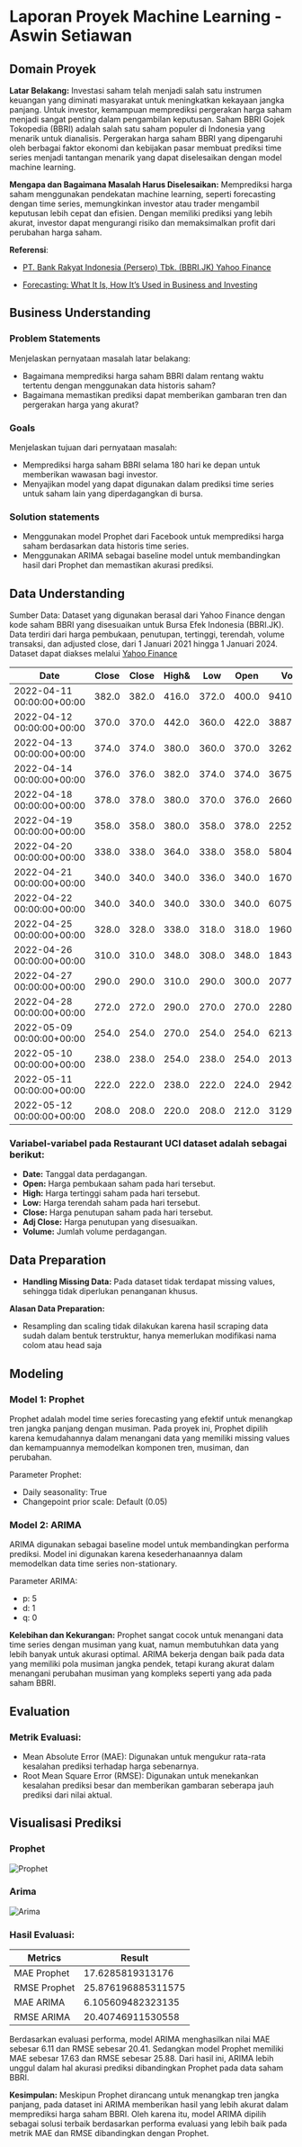 # Laporan Proyek Machine Learning - Aswin Setiawan

## Domain Proyek

**Latar Belakang:** Investasi saham telah menjadi salah satu instrumen keuangan yang diminati masyarakat untuk meningkatkan kekayaan jangka panjang. Untuk investor, kemampuan memprediksi pergerakan harga saham menjadi sangat penting dalam pengambilan keputusan. Saham BBRI Gojek Tokopedia (BBRI) adalah salah satu saham populer di Indonesia yang menarik untuk dianalisis. Pergerakan harga saham BBRI yang dipengaruhi oleh berbagai faktor ekonomi dan kebijakan pasar membuat prediksi time series menjadi tantangan menarik yang dapat diselesaikan dengan model machine learning.

**Mengapa dan Bagaimana Masalah Harus Diselesaikan:** Memprediksi harga saham menggunakan pendekatan machine learning, seperti forecasting dengan time series, memungkinkan investor atau trader mengambil keputusan lebih cepat dan efisien. Dengan memiliki prediksi yang lebih akurat, investor dapat mengurangi risiko dan memaksimalkan profit dari perubahan harga saham.

**Referensi**:
- [PT. Bank Rakyat Indonesia (Persero) Tbk. (BBRI.JK) Yahoo Finance](https://finance.yahoo.com/quote/BBRI.JK/) 

- [Forecasting: What It Is, How It’s Used in Business and Investing](https://www.investopedia.com/terms/f/forecasting.asp)
  

## Business Understanding

### Problem Statements

Menjelaskan pernyataan masalah latar belakang:
- Bagaimana memprediksi harga saham BBRI dalam rentang waktu tertentu dengan menggunakan data historis saham?
- Bagaimana memastikan prediksi dapat memberikan gambaran tren dan pergerakan harga yang akurat?

### Goals

Menjelaskan tujuan dari pernyataan masalah:
- Memprediksi harga saham BBRI selama 180 hari ke depan untuk memberikan wawasan bagi investor.
- Menyajikan model yang dapat digunakan dalam prediksi time series untuk saham lain yang diperdagangkan di bursa.

### Solution statements
- Menggunakan model Prophet dari Facebook untuk memprediksi harga saham berdasarkan data historis time series.
- Menggunakan ARIMA sebagai baseline model untuk membandingkan hasil dari Prophet dan memastikan akurasi prediksi.

## Data Understanding
Sumber Data: Dataset yang digunakan berasal dari Yahoo Finance dengan kode saham BBRI yang disesuaikan untuk Bursa Efek Indonesia (BBRI.JK). Data terdiri dari harga pembukaan, penutupan, tertinggi, terendah, volume transaksi, dan adjusted close, dari 1 Januari 2021 hingga 1 Januari 2024. Dataset dapat diakses melalui [Yahoo Finance](https://finance.yahoo.com/)

|Date|Close|Close|High&|Low|Open|Volume|
|---|---|---|---|---|---|---|
|2022-04-11 00:00:00+00:00|382\.0|382\.0|416\.0|372\.0|400\.0|9410897000|
|2022-04-12 00:00:00+00:00|370\.0|370\.0|442\.0|360\.0|422\.0|3887331000|
|2022-04-13 00:00:00+00:00|374\.0|374\.0|380\.0|360\.0|370\.0|3262811400|
|2022-04-14 00:00:00+00:00|376\.0|376\.0|382\.0|374\.0|374\.0|3675981900|
|2022-04-18 00:00:00+00:00|378\.0|378\.0|380\.0|370\.0|376\.0|2660312700|
|2022-04-19 00:00:00+00:00|358\.0|358\.0|380\.0|358\.0|378\.0|2252971800|
|2022-04-20 00:00:00+00:00|338\.0|338\.0|364\.0|338\.0|358\.0|5804281200|
|2022-04-21 00:00:00+00:00|340\.0|340\.0|340\.0|336\.0|340\.0|1670584600|
|2022-04-22 00:00:00+00:00|340\.0|340\.0|340\.0|330\.0|340\.0|6075753400|
|2022-04-25 00:00:00+00:00|328\.0|328\.0|338\.0|318\.0|318\.0|1960587900|
|2022-04-26 00:00:00+00:00|310\.0|310\.0|348\.0|308\.0|348\.0|1843997100|
|2022-04-27 00:00:00+00:00|290\.0|290\.0|310\.0|290\.0|300\.0|2077577300|
|2022-04-28 00:00:00+00:00|272\.0|272\.0|290\.0|270\.0|270\.0|2280309800|
|2022-05-09 00:00:00+00:00|254\.0|254\.0|270\.0|254\.0|254\.0|621345600|
|2022-05-10 00:00:00+00:00|238\.0|238\.0|254\.0|238\.0|254\.0|201334400|
|2022-05-11 00:00:00+00:00|222\.0|222\.0|238\.0|222\.0|224\.0|2942404500|
|2022-05-12 00:00:00+00:00|208\.0|208\.0|220\.0|208\.0|212\.0|312982800|


### Variabel-variabel pada Restaurant UCI dataset adalah sebagai berikut:
- **Date:** Tanggal data perdagangan.
- **Open:** Harga pembukaan saham pada hari tersebut.
- **High:** Harga tertinggi saham pada hari tersebut.
- **Low:** Harga terendah saham pada hari tersebut.
- **Close:** Harga penutupan saham pada hari tersebut.
- **Adj Close:** Harga penutupan yang disesuaikan.
- **Volume:** Jumlah volume perdagangan.

## Data Preparation

- **Handling Missing Data:** Pada dataset tidak terdapat missing values, sehingga tidak diperlukan penanganan khusus.

**Alasan Data Preparation:**

- Resampling dan scaling tidak dilakukan karena hasil scraping data sudah dalam bentuk terstruktur, hanya memerlukan modifikasi nama colom atau head saja

## Modeling

### Model 1: Prophet
Prophet adalah model time series forecasting yang efektif untuk menangkap tren jangka panjang dengan musiman. Pada proyek ini, Prophet dipilih karena kemudahannya dalam menangani data yang memiliki missing values dan kemampuannya memodelkan komponen tren, musiman, dan perubahan.

Parameter Prophet:
- Daily seasonality: True
- Changepoint prior scale: Default (0.05)

### Model 2: ARIMA
ARIMA digunakan sebagai baseline model untuk membandingkan performa prediksi. Model ini digunakan karena kesederhanaannya dalam memodelkan data time series non-stationary.

Parameter ARIMA:
- p: 5
- d: 1
- q: 0
  
**Kelebihan dan Kekurangan:**
Prophet sangat cocok untuk menangani data time series dengan musiman yang kuat, namun membutuhkan data yang lebih banyak untuk akurasi optimal.
ARIMA bekerja dengan baik pada data yang memiliki pola musiman jangka pendek, tetapi kurang akurat dalam menangani perubahan musiman yang kompleks seperti yang ada pada saham BBRI.

## Evaluation

### Metrik Evaluasi:
- Mean Absolute Error (MAE): Digunakan untuk mengukur rata-rata kesalahan prediksi terhadap harga sebenarnya.
- Root Mean Square Error (RMSE): Digunakan untuk menekankan kesalahan prediksi besar dan memberikan gambaran seberapa jauh prediksi dari nilai aktual.

## Visualisasi Prediksi

### Prophet
![Prophet](https://github.com/yosriku/Stock-Market-Analysis/blob/main/images/Prophet.png?raw=true)

### Arima
![Arima](https://github.com/yosriku/Stock-Market-Analysis/blob/main/images/Arima.png?raw=true)


### Hasil Evaluasi:

|Metrics|Result|
|---|---|
|MAE Prophet| 17.6285819313176|
|RMSE Prophet| 25.876196885311575|
|MAE ARIMA| 6.105609482323135|
|RMSE ARIMA| 20.40746911530558|

Berdasarkan evaluasi performa, model ARIMA menghasilkan nilai MAE sebesar 6.11 dan RMSE sebesar 20.41. Sedangkan model Prophet memiliki MAE sebesar 17.63 dan RMSE sebesar 25.88. Dari hasil ini, ARIMA lebih unggul dalam hal akurasi prediksi dibandingkan Prophet pada data saham BBRI.

**Kesimpulan:** Meskipun Prophet dirancang untuk menangkap tren jangka panjang, pada dataset ini ARIMA memberikan hasil yang lebih akurat dalam memprediksi harga saham BBRI. Oleh karena itu, model ARIMA dipilih sebagai solusi terbaik berdasarkan performa evaluasi yang lebih baik pada metrik MAE dan RMSE dibandingkan dengan Prophet.


